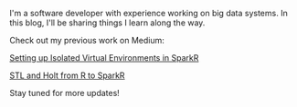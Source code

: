 I'm a software developer with experience working on big data systems.
In this blog, I'll be sharing things I learn along the way.

Check out my previous work on Medium:

[Setting up Isolated Virtual Environments in SparkR](https://medium.com/analytics-vidhya/setting-up-isolated-virtual-environments-in-sparkr-ff4795db8cfc)

[STL and Holt from R to SparkR](https://medium.com/walmartglobaltech/stl-and-holt-from-r-to-sparkr-1815bacfe1cc)

Stay tuned for more updates!